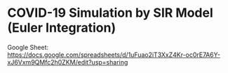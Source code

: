 # COVID-19 Simulation by SIR Model (Euler Integration)

Google Sheet:
https://docs.google.com/spreadsheets/d/1uFuao2iT3XxZ4Kr-oc0rE7A6Y-xJ6Vxm9QMfc2h0ZKM/edit?usp=sharing
